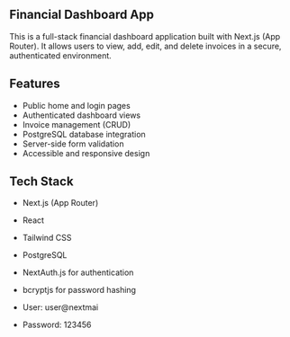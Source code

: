 ## Financial Dashboard App

This is a full-stack financial dashboard application built with Next.js (App Router). It allows users to view, add, edit, and delete invoices in a secure, authenticated environment.

## Features

- Public home and login pages
- Authenticated dashboard views
- Invoice management (CRUD)
- PostgreSQL database integration
- Server-side form validation
- Accessible and responsive design

## Tech Stack

- Next.js (App Router)
- React
- Tailwind CSS
- PostgreSQL
- NextAuth.js for authentication
- bcryptjs for password hashing

- User: user@nextmai
- Password: 123456
